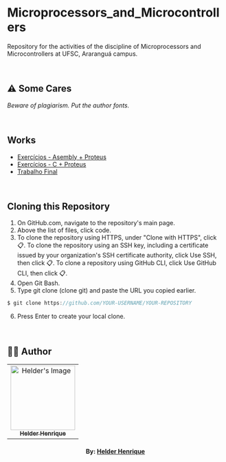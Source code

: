 # Microprocessors_and_Microcontrollers
Repository for the activities of the discipline of Microprocessors and Microcontrollers at UFSC, Araranguá campus.

<br>

## ⚠️ Some Cares
*Beware of plagiarism. Put the author fonts.*

<br>

## Works

- [Exercícios - Asembly + Proteus](https://github.com/helderhsilva/Microprocessors_and_Microcontrollers/tree/main/Unidade_3/Trabalhos)
- [Exercícios - C + Proteus](https://github.com/helderhsilva/Microprocessors_and_Microcontrollers/tree/main/Unidade_4/Trabalhos)
- [Trabalho Final](https://github.com/helderhsilva/Microprocessors_and_Microcontrollers/tree/main/Unidade_5/Trabalhos)

<br>

## Cloning this Repository
1. On GitHub.com, navigate to the repository's main page.
2. Above the list of files, click code.
3. To clone the repository using HTTPS, under "Clone with HTTPS", click 📋. To clone the repository using an SSH key, including a certificate issued by your organization's SSH certificate authority, click Use SSH, then click 📋. To clone a repository using GitHub CLI, click Use GitHub CLI, then click 📋.
4. Open Git Bash.
5. Type git clone (clone git) and paste the URL you copied earlier.
```c
$ git clone https://github.com/YOUR-USERNAME/YOUR-REPOSITORY
```
6. Press Enter to create your local clone.

<br>

## 👨‍💻 Author

<table align="center">
    <tr>
        <td align="center">
            <a href="https://github.com/helderhsilva">
                <img src="https://ik.imagekit.io/helderhsilva/myAvatar_1RkEQbhir.png?ik-sdk-version=javascript-1.4.3&updatedAt=1643634706178" width="150px;" alt="Helder's Image" />
                <br />
                <sub><b>Helder Henrique</b></sub>
            </a>
        </td>    
    </tr>
</table>
<h4 align="center">
   By: <a href="https://www.linkedin.com/in/helderhsilva/" target="_blank"> Helder Henrique </a>
</h4>